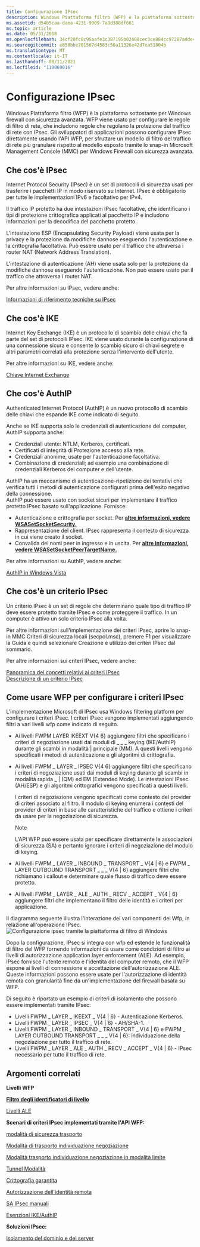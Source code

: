 ```yaml
---
title: Configurazione IPsec
description: Windows Piattaforma filtro (WFP) è la piattaforma sottostante per Windows firewall con sicurezza avanzata.
ms.assetid: d54b5caa-daea-4231-9909-7a8d388df661
ms.topic: article
ms.date: 05/31/2018
ms.openlocfilehash: 34cf20fc8c95aafe3c387195b02468cec3ce884cc97287adde44a594305ee189
ms.sourcegitcommit: e858bbe701567d4583c50a11326e42d7ea51804b
ms.translationtype: MT
ms.contentlocale: it-IT
ms.lasthandoff: 08/11/2021
ms.locfileid: "119069016"
---
```

# <a name="ipsec-configuration"></a>Configurazione IPsec

Windows Piattaforma filtro (WFP) è la piattaforma sottostante per Windows firewall con sicurezza avanzata. WFP viene usato per configurare le regole di filtro di rete, che includono regole che regolano la protezione del traffico di rete con IPsec. Gli sviluppatori di applicazioni possono configurare IPsec direttamente usando l'API WFP, per sfruttare un modello di filtro del traffico di rete più granulare rispetto al modello esposto tramite lo snap-in Microsoft Management Console (MMC) per Windows Firewall con sicurezza avanzata.

## <a name="what-is-ipsec"></a>Che cos'è IPsec

Internet Protocol Security (IPsec) è un set di protocolli di sicurezza usati per trasferire i pacchetti IP in modo riservato su Internet. IPsec è obbligatorio per tutte le implementazioni IPv6 e facoltativo per IPv4.

Il traffico IP protetto ha due intestazioni IPsec facoltative, che identificano i tipi di protezione crittografica applicati al pacchetto IP e includono informazioni per la decodifica del pacchetto protetto.

L'intestazione ESP (Encapsulating Security Payload) viene usata per la privacy e la protezione da modifiche dannose eseguendo l'autenticazione e la crittografia facoltativa. Può essere usato per il traffico che attraversa i router NAT (Network Address Translation).

L'intestazione di autenticazione (AH) viene usata solo per la protezione da modifiche dannose eseguendo l'autenticazione. Non può essere usato per il traffico che attraversa i router NAT.

Per altre informazioni su IPsec, vedere anche:

<dl>

[Informazioni di riferimento tecniche su IPsec](/previous-versions/windows/it-pro/windows-server-2003/cc740240(v=ws.10))  
</dl>

## <a name="what-is-ike"></a>Che cos'è IKE

Internet Key Exchange (IKE) è un protocollo di scambio delle chiavi che fa parte del set di protocolli IPsec. IKE viene usato durante la configurazione di una connessione sicura e consente lo scambio sicuro di chiavi segrete e altri parametri correlati alla protezione senza l'intervento dell'utente.

Per altre informazioni su IKE, vedere anche:

<dl>

[Chiave Internet Exchange](/previous-versions/windows/it-pro/windows-server-2003/cc784994(v=ws.10))  
</dl>

## <a name="what-is-authip"></a>Che cos'è AuthIP

Authenticated Internet Protocol (AuthIP) è un nuovo protocollo di scambio delle chiavi che espande IKE come indicato di seguito.

<dl> Anche se IKE supporta solo le credenziali di autenticazione del computer, AuthIP supporta anche:

-   Credenziali utente: NTLM, Kerberos, certificati.
-   Certificati di integrità di Protezione accesso alla rete.
-   Credenziali anonime, usate per l'autenticazione facoltativa.
-   Combinazione di credenziali; ad esempio una combinazione di credenziali Kerberos del computer e dell'utente.

  
AuthIP ha un meccanismo di autenticazione-ripetizione dei tentativi che verifica tutti i metodi di autenticazione configurati prima dell'esito negativo della connessione.  
AuthIP può essere usato con socket sicuri per implementare il traffico protetto IPsec basato sull'applicazione. Fornisce:

-   Autenticazione e crittografia per socket. Per [**altre informazioni, vedere WSASetSocketSecurity.**](/windows/desktop/api/ws2tcpip/nf-ws2tcpip-wsasetsocketsecurity)
-   Rappresentazione del client. IPsec rappresenta il contesto di sicurezza in cui viene creato il socket.
-   Convalida dei nomi peer in ingresso e in uscita. Per [**altre informazioni, vedere WSASetSocketPeerTargetName.**](/windows/desktop/api/ws2tcpip/nf-ws2tcpip-wsasetsocketpeertargetname)

  
</dl>

Per altre informazioni su AuthIP, vedere anche:

<dl>

[AuthIP in Windows Vista](https://www.microsoft.com/technet/community/columns/cableguy/cg0806.mspx)  
</dl>

## <a name="what-is-an-ipsec-policy"></a>Che cos'è un criterio IPsec

Un criterio IPsec è un set di regole che determinano quale tipo di traffico IP deve essere protetto tramite IPsec e come proteggere il traffico. In un computer è attivo un solo criterio IPsec alla volta.

Per altre informazioni sull'implementazione dei criteri IPsec, aprire lo snap-in MMC Criteri di sicurezza locali (secpol.msc), premere F1 per visualizzare la Guida e quindi selezionare Creazione e utilizzo dei criteri IPsec dal sommario.

Per altre informazioni sui criteri IPsec, vedere anche:

<dl>

[Panoramica dei concetti relativi ai criteri IPsec](/previous-versions/windows/it-pro/windows-server-2003/cc776080(v=ws.10))  
[Descrizione di un criterio IPsec](/previous-versions/windows/it-pro/windows-server-2003/cc781593(v=ws.10))  
</dl>

## <a name="how-to-use-wfp-to-configure-ipsec-policies"></a>Come usare WFP per configurare i criteri IPsec

L'implementazione Microsoft di IPsec usa Windows filtering platform per configurare i criteri IPsec. I criteri IPsec vengono implementati aggiungendo filtri a vari livelli wfp come indicato di seguito.

-   Ai livelli FWPM LAYER IKEEXT V{4 6} aggiungere filtri che specificano i criteri di negoziazione usati dai moduli di \_ \_ \_ keying (IKE/AuthIP) durante gli scambi in modalità \| principale (MM). A questi livelli vengono specificati i metodi di autenticazione e gli algoritmi di crittografia.
-   Ai livelli FWPM \_ LAYER \_ IPSEC V{4 6} aggiungere filtri che specificano i criteri di negoziazione usati dai moduli di keying durante gli scambi in modalità rapida \_ \| (QM) ed EM (Extended Mode). Le intestazioni IPsec (AH/ESP) e gli algoritmi crittografici vengono specificati a questi livelli.

    I criteri di negoziazione vengono specificati come contesto del provider di criteri associato al filtro. Il modulo di keying enumera i contesti del provider di criteri in base alle caratteristiche del traffico e ottiene i criteri da usare per la negoziazione di sicurezza.

    > [!Note]  
    > L'API WFP può essere usata per specificare direttamente le associazioni di sicurezza (SA) e pertanto ignorare i criteri di negoziazione del modulo di keying.

     

-   Ai livelli FWPM \_ LAYER \_ INBOUND \_ TRANSPORT \_ V{4 \| 6} e FWPM \_ LAYER OUTBOUND TRANSPORT \_ \_ \_ V{4 \| 6} aggiungere filtri che richiamano i callout e determinare quale flusso di traffico deve essere protetto.
-   Ai livelli FWPM \_ LAYER \_ ALE \_ AUTH \_ RECV \_ ACCEPT \_ V{4 \| 6} aggiungere filtri che implementano il filtro delle identità e i criteri per applicazione.

Il diagramma seguente illustra l'interazione dei vari componenti del Wfp, in relazione all'operazione IPsec.![Configurazione ipsec tramite la piattaforma di filtro di Windows](images/ipsec-configuration.jpg)

Dopo la configurazione, IPsec si integra con wfp ed estende le funzionalità di filtro del WFP fornendo informazioni da usare come condizioni di filtro ai livelli di autorizzazione application layer enforcement (ALE). Ad esempio, IPsec fornisce l'utente remoto e l'identità del computer remoto, che il WFP espone ai livelli di connessione e accettazione dell'autorizzazione ALE. Queste informazioni possono essere usate per l'autorizzazione di identità remota con granularità fine da un'implementazione del firewall basata su WFP.

Di seguito è riportato un esempio di criteri di isolamento che possono essere implementati tramite IPsec:

-   Livelli FWPM \_ LAYER \_ IKEEXT \_ V{4 \| 6} - Autenticazione Kerberos.
-   Livelli FWPM \_ LAYER \_ IPSEC \_ V{4 \| 6} - AH/SHA-1.
-   Livelli FWPM \_ LAYER \_ INBOUND \_ TRANSPORT \_ V{4 \| 6} e FWPM \_ LAYER OUTBOUND TRANSPORT \_ \_ \_ V{4 \| 6}: individuazione della negoziazione per tutto il traffico di rete.
-   Livelli FWPM \_ LAYER \_ ALE \_ AUTH \_ RECV \_ ACCEPT \_ V{4 \| 6} - IPsec necessario per tutto il traffico di rete.

## <a name="related-topics"></a>Argomenti correlati

<dl> <dt>

**Livelli WFP**
</dt> <dt>

[**Filtro degli identificatori di livello**](management-filtering-layer-identifiers-.md)
</dt> <dt>

[Livelli ALE](ale-layers.md)
</dt> <dt>

**Scenari di criteri IPsec implementati tramite l'API WFP:**
</dt> <dt>

[modalità di sicurezza trasporto](regular-transport-mode.md)
</dt> <dt>

[Modalità di trasporto individuazione negoziazione](negotiation-discovery-transport-mode.md)
</dt> <dt>

[Modalità trasporto individuazione negoziazione in modalità limite](negotiation-discovery-transport-mode-in-boundary-mode.md)
</dt> <dt>

[Tunnel Modalità](tunnel-mode.md)
</dt> <dt>

[Crittografia garantita](guaranteed-encryption.md)
</dt> <dt>

[Autorizzazione dell'identità remota](remote-identity-authorization.md)
</dt> <dt>

[SA IPsec manuali](manual-ipsec-sas.md)
</dt> <dt>

[Esenzioni IKE/AuthIP](ike-exemptions.md)
</dt> <dt>

**Soluzioni IPsec:**
</dt> <dt>

[Isolamento del dominio e del server](/previous-versions/windows/it-pro/windows-server-2003/cc776080(v=ws.10))
</dt> </dl>

 

 